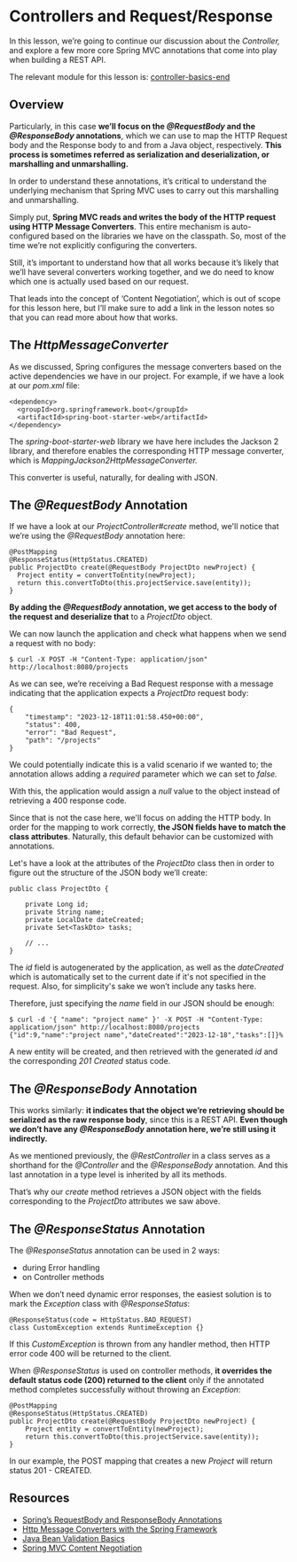 # Controllers and Request/Response

In this lesson, we’re going to continue our discussion about the _Controller,_ and explore a few more core Spring MVC annotations that come into play when building a REST API.

The relevant module for this lesson is: [controller-basics-end](../code/learn-spring-m5/controller-basics-end)

## Overview

Particularly, in this case **we’ll focus on the _@RequestBody_ and the _@ResponseBody_ annotations**, which we can use to map the HTTP Request body and the Response body to and from a Java object, respectively. **This process is sometimes referred as serialization and deserialization, or marshalling and unmarshalling.**

In order to understand these annotations, it’s critical to understand the underlying mechanism that Spring MVC uses to carry out this marshalling and unmarshalling.

Simply put, **Spring MVC reads and writes the body of the HTTP request using HTTP Message Converters**. This entire mechanism is auto-configured based on the libraries we have on the classpath. So, most of the time we’re not explicitly configuring the converters.

Still, it’s important to understand how that all works because it’s likely that we’ll have several converters working together, and we do need to know which one is actually used based on our request.

That leads into the concept of ‘Content Negotiation’, which is out of scope for this lesson here, but I’ll make sure to add a link in the lesson notes so that you can read more about how that works.

## The _HttpMessageConverter_

As we discussed, Spring configures the message converters based on the active dependencies we have in our project. For example, if we have a look at our _pom.xml_ file:

```
<dependency>
  <groupId>org.springframework.boot</groupId>
  <artifactId>spring-boot-starter-web</artifactId>
</dependency>
```

The _spring-boot-starter-web_ library we have here includes the Jackson 2 library, and therefore enables the corresponding HTTP message converter, which is _MappingJackson2HttpMessageConverter._

This converter is useful, naturally, for dealing with JSON.

## The _@RequestBody_ Annotation

If we have a look at our _ProjectController#create_ method, we'll notice that we’re using the _@RequestBody_ annotation here:

```
@PostMapping
@ResponseStatus(HttpStatus.CREATED)
public ProjectDto create(@RequestBody ProjectDto newProject) {
  Project entity = convertToEntity(newProject);
  return this.convertToDto(this.projectService.save(entity));
}
```

**By adding the _@RequestBody_ annotation, we get access to the body of the request and deserialize that** to a _ProjectDto_ object.

We can now launch the application and check what happens when we send a request with no body:

```
$ curl -X POST -H "Content-Type: application/json" http://localhost:8080/projects
```

As we can see, we’re receiving a Bad Request response with a message indicating that the application expects a _ProjectDto_ request body:

```
{
    "timestamp": "2023-12-18T11:01:58.450+00:00",
    "status": 400,
    "error": "Bad Request",
    "path": "/projects"
}
```

We could potentially indicate this is a valid scenario if we wanted to; the annotation allows adding a _required_ parameter which we can set to _false._

With this, the application would assign a _null_ value to the object instead of retrieving a 400 response code.

Since that is not the case here, we'll focus on adding the HTTP body. In order for the mapping to work correctly, **the JSON fields have to match the class attributes**. Naturally, this default behavior can be customized with annotations.

Let's have a look at the attributes of the _ProjectDto_ class then in order to figure out the structure of the JSON body we’ll create:

```
public class ProjectDto {

    private Long id;
    private String name;
    private LocalDate dateCreated;
    private Set<TaskDto> tasks;
    
    // ...
}
```

The _id_ field is autogenerated by the application, as well as the _dateCreated_ which is automatically set to the current date if it's not specified in the request. Also, for simplicity's sake we won’t include any tasks here.

Therefore, just specifying the _name_ field in our JSON should be enough:

```
$ curl -d '{ "name": "project name" }' -X POST -H "Content-Type: application/json" http://localhost:8080/projects
{"id":9,"name":"project name","dateCreated":"2023-12-18","tasks":[]}%    
```

A new entity will be created, and then retrieved with the generated _id_ and the corresponding _201 Created_ status code.

## The _@ResponseBody_ Annotation

This works similarly: **it indicates that the object we’re retrieving should be serialized as the raw response body**, since this is a REST API. **Even though we don’t have any _@ResponseBody_ annotation here, we’re still using it indirectly.**

As we mentioned previously, the _@RestController_ in a class serves as a shorthand for the _@Controller_ and the _@ResponseBody_ annotation. And this last annotation in a type level is inherited by all its methods.

That’s why our _create_ method retrieves a JSON object with the fields corresponding to the _ProjectDto_ attributes we saw above.

## The _@ResponseStatus_ Annotation

The _@ResponseStatus_ annotation can be used in 2 ways:

-   during Error handling
-   on Controller methods

When we don’t need dynamic error responses, the easiest solution is to mark the _Exception_ class with _@ResponseStatus_:

```
@ResponseStatus(code = HttpStatus.BAD_REQUEST)
class CustomException extends RuntimeException {}
```

If this _CustomException_ is thrown from any handler method, then HTTP error code 400 will be returned to the client.

When _@ResponseStatus_ is used on controller methods, **it overrides the default status code (200) returned to the client** only if the annotated method completes successfully without throwing an _Exception_:

```
@PostMapping
@ResponseStatus(HttpStatus.CREATED)
public ProjectDto create(@RequestBody ProjectDto newProject) {
    Project entity = convertToEntity(newProject);
    return this.convertToDto(this.projectService.save(entity));
}
```

In our example, the POST mapping that creates a new _Project_ will return status 201 - CREATED.

## Resources
- [Spring’s RequestBody and ResponseBody Annotations](https://www.baeldung.com/spring-request-response-body)
- [Http Message Converters with the Spring Framework](https://www.baeldung.com/spring-httpmessageconverter-rest)
- [Java Bean Validation Basics](https://www.baeldung.com/javax-validation)
- [Spring MVC Content Negotiation](https://www.baeldung.com/spring-mvc-content-negotiation-json-xml)

